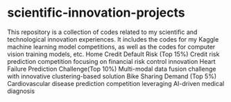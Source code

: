 # scientific-innovation-projects
This repository is a collection of codes related to my scientific and technological innovation experiences. 
It includes the codes for my Kaggle machine learning model competitions, as well as the codes for computer vision training models, etc.
Home Credit Default Risk (Top 15%)
Credit risk prediction competition focusing on financial risk control innovation
Heart Failure Prediction Challenge(Top 10%)
Multi-modal data fusion challenge with innovative clustering-based solution
Bike Sharing Demand (Top 5%)
Cardiovascular disease prediction competition leveraging AI-driven medical diagnosis
